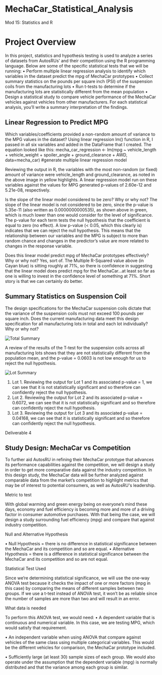 # MechaCar_Statistical_Analysis
Mod 15: Statistics and R
# Project Overview
In this project, statistics and hypothesis testing is used to analyze a series of datasets from AutosRUs’ and their competition using the R programming language. Below are some of the specific statistical tests that we will be running:
 •	Perform multiple linear regression analysis to identify which variables in the dataset predict the mpg of MechaCar prototypes
 •	Collect summary statistics on the pounds per square inch (PSI) of the suspension coils from the manufacturing lots
 •	Run t-tests to determine if the manufacturing lots are statistically different from the mean population
 •	Design a statistical study to compare vehicle performance of the MechaCar vehicles against vehicles from other manufacturers. For each statistical analysis, you’ll write a summary interpretation of the findings.

## Linear Regression to Predict MPG
 
Which variables/coefficients provided a non-random amount of variance to the MPG values in the dataset?
Using linear regression lm() function in R, I passed in all six variables and added in the DataFrame that I created. The equation looked like this:
mecha_car_regression <- lm(mpg ~ vehicle_length + vehicle_weight + spoiler_angle + ground_clearance + AWD, data=mecha_car) #generate multiple linear regression model

Reviewing the output in R, the variables with the most non-random (or fixed) amount of variance were vehicle_length and ground_clearance, as noted in the above image in yellow highlights. A linear regression model run on these variables against the values for MPG generated p-values of 2.60e-12 and 5.21e-08, respectively. 

Is the slope of the linear model considered to be zero? Why or why not?
The slope of the linear model is not considered to be zero, since the p-value is 5.35e-11 (also written as 0.0000000000535), as shown above in green, which is much lower than one would consider for the level of significance. The p-value for each term tests the null hypothesis that the coefficient is equal to zero (no effect). A low p-value (< 0.05, which this clearly is) indicates that we can reject the null hypothesis. This means that the relationship between our variables and the MPG is subject to more than random chance and changes in the predictor’s value are more related to changes in the response variable.

Does this linear model predict mpg of MechaCar prototypes effectively? Why or why not?
Yes, sort of. The Multiple R-Squared value above (in Cayan blue) is sitting roughly at 71%, so there is confidence in suggesting that the linear model does predict mpg for the MechaCar…at least so far as one is willing to invest in the confidence level of something at 71%. Short story is that we can certainly do better.

## Summary Statistics on Suspension Coil

The design specifications for the MechaCar suspension coils dictate that the variance of the suspension coils must not exceed 100 pounds per square inch. Does the current manufacturing data meet this design specification for all manufacturing lots in total and each lot individually? Why or why not?

![Total Summary](https://user-images.githubusercontent.com/96449605/163629683-8c83ad82-c9b5-47e1-8054-d585cdffca0d.png)

 
A review of the results of the T-test for the suspension coils across all manufacturing lots shows that they are not statistically different from the population mean, and the p-value = 0.0603 is not low enough for us to reject the null hypothesis.

 ![Lot Summary](https://user-images.githubusercontent.com/96449605/163629643-03d4a7be-d6eb-4d33-a466-d689b602c7ad.png)


  1.	Lot 1. Reviewing the output for Lot 1 and its associated p-value = 1, we can see that it is not statistically significant and so therefore can confidently reject the null hypothesis.
  2.	Lot 2. Reviewing the output for Lot 2 and its associated p-value = 0.6072, we can see that it is not statistically significant and so therefore can confidently reject the null hypothesis.
  3.	Lot 3. Reviewing the output for Lot 3 and its associated p-value = 0.04168, we can see that it is statistically significant and so therefore can confidently reject the null hypothesis.



Deliverable 4

## Study Design: MechaCar vs Competition

To further aid AutosRU in refining their MechaCar prototype that advances its performance capabilities against the competition, we will design a study in order to get more comparative data against the industry competition. In this design study, the MechaCar data will be further analyzed against comparable data from the market’s competition to highlight metrics that may be of interest to potential consumers, as well as AutosRU's leadership.

Metric to test

With global warming and green energy being on everyone’s mind these days, economy and fuel efficiency is becoming more and more of a driving factor in consumer automotive purchases. With that being the case, we will design a study surrounding fuel efficiency (mpg) and compare that against industry competition.

Null and Alternative Hypothesis

 •	Null Hypothesis = there is no difference in statistical significance between the MechaCar and its competition and so are equal. 
 •	Alternative Hypothesis = there is a difference in statistical significance between the MechaCar and its competition and so are not equal.

Statistical Test Used

Since we’re determining statistical significance, we will use the one-way ANOVA test because it checks the impact of one or more factors (mpg in this case) by comparing the means of different samples between two groups. If we use a t-test instead of ANOVA test, it won’t be as reliable since the number of samples are more than two and will result in an error.

What data is needed

To perform this ANOVA test, we would need:
 •	A dependent variable that is continuous and numerical variable. In this case, we are testing MPG, which would satisfy that requirement. 

 •	An independent variable when using ANOVA that compare against vehicles of the same class using multiple categorical variables. This would be the different vehicles for comparison, the MechaCar prototype included. 

 •	Sufficiently large (at least 30) sample sizes of each group. We would also operate under the assumption that the dependent variable (mpg) is normally distributed and that the variance among each group is similar.
